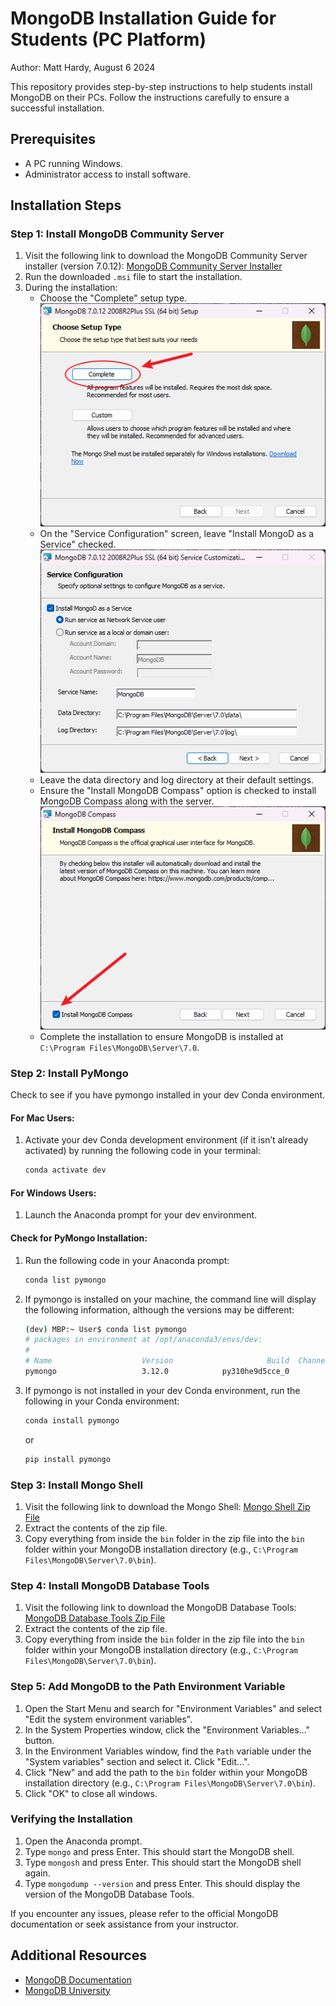 # MongoDB Installation Guide for Students (PC Platform)

Author: Matt Hardy, August 6 2024

This repository provides step-by-step instructions to help students install MongoDB on their PCs. Follow the instructions carefully to ensure a successful installation.

## Prerequisites

- A PC running Windows.
- Administrator access to install software.

## Installation Steps

### Step 1: Install MongoDB Community Server

1. Visit the following link to download the MongoDB Community Server installer (version 7.0.12):
   [MongoDB Community Server Installer](https://fastdl.mongodb.org/windows/mongodb-windows-x86_64-7.0.12-signed.msi)
2. Run the downloaded `.msi` file to start the installation.
3. During the installation:
   - Choose the "Complete" setup type.
   ![complete_install.png](https://github.com/ZeroDarkHardy/MongoDB-Installation-Instructions-PC-/blob/main/images/complete_install.png)
   - On the "Service Configuration" screen, leave "Install MongoD as a Service" checked.
   ![service_config.png](https://github.com/ZeroDarkHardy/MongoDB-Installation-Instructions-PC-/blob/main/images/service_config.png)
   - Leave the data directory and log directory at their default settings.
   - Ensure the "Install MongoDB Compass" option is checked to install MongoDB Compass along with the server.
   ![compass_install.png](https://github.com/ZeroDarkHardy/MongoDB-Installation-Instructions-PC-/blob/main/images/compass_install.png)
   - Complete the installation to ensure MongoDB is installed at `C:\Program Files\MongoDB\Server\7.0`.

### Step 2: Install PyMongo

Check to see if you have pymongo installed in your dev Conda environment.

#### For Mac Users:

1. Activate your dev Conda development environment (if it isn’t already activated) by running the following code in your terminal:
   ```sh
   conda activate dev
   ```

#### For Windows Users:

1. Launch the Anaconda prompt for your dev environment.

#### Check for PyMongo Installation:

1. Run the following code in your Anaconda prompt:
   ```sh
   conda list pymongo
   ```
2. If pymongo is installed on your machine, the command line will display the following information, although the versions may be different:
   ```sh
   (dev) MBP:~ User$ conda list pymongo
   # packages in environment at /opt/anaconda3/envs/dev:
   #
   # Name                    Version                     Build  Channel
   pymongo                   3.12.0            py310he9d5cce_0
   ```

3. If pymongo is not installed in your dev Conda environment, run the following in your Conda environment:
   ```sh
   conda install pymongo
   ```
   or
   ```sh
   pip install pymongo
   ```

### Step 3: Install Mongo Shell

1. Visit the following link to download the Mongo Shell:
   [Mongo Shell Zip File](https://downloads.mongodb.com/compass/mongosh-2.2.15-win32-x64.zip)
2. Extract the contents of the zip file.
3. Copy everything from inside the `bin` folder in the zip file into the `bin` folder within your MongoDB installation directory (e.g., `C:\Program Files\MongoDB\Server\7.0\bin`).

### Step 4: Install MongoDB Database Tools

1. Visit the following link to download the MongoDB Database Tools:
   [MongoDB Database Tools Zip File](https://fastdl.mongodb.org/tools/db/mongodb-database-tools-windows-x86_64-100.10.0.zip)
2. Extract the contents of the zip file.
3. Copy everything from inside the `bin` folder in the zip file into the `bin` folder within your MongoDB installation directory (e.g., `C:\Program Files\MongoDB\Server\7.0\bin`).

### Step 5: Add MongoDB to the Path Environment Variable

1. Open the Start Menu and search for "Environment Variables" and select "Edit the system environment variables".
2. In the System Properties window, click the "Environment Variables..." button.
3. In the Environment Variables window, find the `Path` variable under the "System variables" section and select it. Click "Edit...".
4. Click "New" and add the path to the `bin` folder within your MongoDB installation directory (e.g., `C:\Program Files\MongoDB\Server\7.0\bin`).
5. Click "OK" to close all windows.

### Verifying the Installation

1. Open the Anaconda prompt.
2. Type `mongo` and press Enter. This should start the MongoDB shell.
3. Type `mongosh` and press Enter. This should start the MongoDB shell again.
4. Type `mongodump --version` and press Enter. This should display the version of the MongoDB Database Tools.

If you encounter any issues, please refer to the official MongoDB documentation or seek assistance from your instructor.

## Additional Resources

- [MongoDB Documentation](https://docs.mongodb.com/)
- [MongoDB University](https://university.mongodb.com/)
